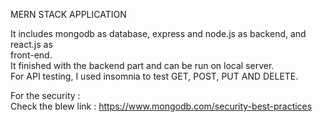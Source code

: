 MERN STACK APPLICATION <br/>

It includes mongodb as database, express and node.js as backend, and react.js as <br/>front-end.<br/>
It finished with the backend part and can be run on local server. <br/>
For API testing, I used insomnia to test GET, POST, PUT AND DELETE. <br/>

For the security :<br/>
Check the blew link : https://www.mongodb.com/security-best-practices <br/>
